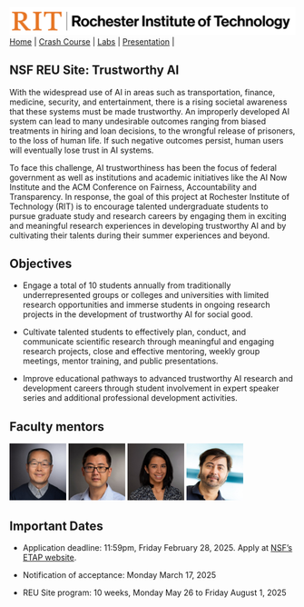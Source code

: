[<img width=900 src="img/logo_rit.png?raw=yes">](README.md)   
[Home](README.md) |
[Crash Course](schedule.md) |
[Labs](assignments/README.md) |
[Presentation](presentation/README.md) |

## NSF REU Site: Trustworthy AI
With the widespread use of AI in areas such as transportation, finance, medicine, security, and entertainment, there is a rising societal awareness that these systems must be made trustworthy. An improperly developed AI system can lead to many undesirable outcomes ranging from biased treatments in hiring and loan decisions, to the wrongful release of prisoners, to the loss of human life. If such negative outcomes persist, human users will eventually lose trust in AI systems.

To face this challenge, AI trustworthiness has been the focus of federal government as well as institutions and academic initiatives like the AI Now Institute and the ACM Conference on Fairness, Accountability and Transparency. In response, the goal of this project at Rochester Institute of Technology (RIT) is to encourage talented undergraduate students to pursue graduate study and research careers by engaging them in exciting and meaningful research experiences in developing trustworthy AI and by cultivating their talents during their summer experiences and beyond.

## Objectives

 - Engage a total of 10 students annually from traditionally underrepresented groups or colleges and universities with limited research opportunities and immerse students in ongoing research projects in the development of trustworthy AI for social good.
   
 - Cultivate talented students to effectively plan, conduct, and communicate scientific research through meaningful and engaging research projects, close and effective mentoring, weekly group meetings, mentor training, and public presentations.
   
 - Improve educational pathways to advanced trustworthy AI research and development careers through student involvement in expert speaker series and additional professional development activities.

## Faculty mentors

[<img width=100 src="img/people/DQ.png?raw=yes">](https://www.rit.edu/computing/directory/dqvse-daqing-hou) 
[<img width=100 src="img/people/ZheYu.png?raw=yes">](https://www.rit.edu/computing/directory/zxyvse-zhe-yu) 
[<img width=100 src="img/people/Nidhi.png?raw=yes">](https://www.rit.edu/computing/directory/nxrvse-nidhi-rastogi) 
[<img width=100 src="img/people/Ashique.png?raw=yes">](https://www.rit.edu/computing/directory/axkvse-ashique-khudabukhsh) 


## Important Dates
 - Application deadline: 11:59pm, Friday February 28, 2025. Apply at [NSF’s ETAP website](https://etap.nsf.gov/award/7605/opportunity/10359).

 - Notification of acceptance: Monday March 17, 2025

 - REU Site program: 10 weeks, Monday May 26 to Friday August 1, 2025



